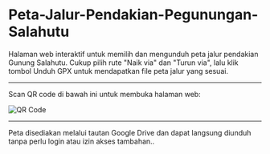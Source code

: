 # Peta-Jalur-Pendakian-Pegunungan-Salahutu

Halaman web interaktif untuk memilih dan mengunduh peta jalur pendakian Gunung Salahutu.
Cukup pilih rute "Naik via" dan "Turun via", lalu klik tombol Unduh GPX untuk mendapatkan file peta jalur yang sesuai.

---

Scan QR code di bawah ini untuk membuka halaman web:

![QR Code](https://github.com/user-attachments/assets/4f0700ea-9ecc-4e18-809f-00aaada9c41b)

---

Peta disediakan melalui tautan Google Drive dan dapat langsung diunduh tanpa perlu login atau izin akses tambahan..
